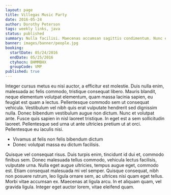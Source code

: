 ```yaml
---
layout: page
title: Villegas Music Party
date: 2016-05-24
author: Dorothy Peterson
tags: weekly links, java
status: published
summary: Nulla facilisi. Maecenas accumsan sagittis condimentum. Nunc egestas metus.
banner: images/banner/people.jpg
booking:
  startDate: 05/24/2016
  endDate: 05/25/2016
  ctyhocn: BHMMBHX
  groupCode: VMP
published: true
---
```

Integer cursus metus eu nisi auctor, a efficitur est molestie. Duis nulla enim, malesuada ac felis commodo, tristique consequat libero. Mauris blandit, neque elementum volutpat elementum, quam massa lacinia sapien, eu feugiat est quam a lectus. Pellentesque commodo sem ut consequat vehicula. Vestibulum vel nibh quis erat vulputate hendrerit sed dignissim nulla. Donec bibendum vestibulum augue non dictum. Nunc et volutpat ante. Fusce quis sapien in nisl laoreet tristique. In eget est a sem sollicitudin laoreet. Pellentesque sed urna ut ante ultricies pretium ut at orci. Pellentesque eu iaculis nisi.

* Vivamus at felis non felis bibendum dictum
* Donec volutpat massa eu dictum facilisis.

Quisque vel consequat risus. Duis turpis enim, tincidunt id dui et, commodo finibus sem. Donec malesuada tellus commodo, vehicula lectus facilisis, vulputate urna. Nulla eget augue ultricies, tempus augue eget, commodo est. Etiam consequat malesuada mi vel semper. Quisque consequat, nibh non posuere rutrum, leo ligula ornare sem, ac ultrices nisi quam eget tellus. Morbi vitae accumsan ex. Maecenas at ligula arcu. In et aliquam quam, vel gravida ligula. Integer eget auctor lorem, vitae eleifend quam.
